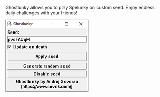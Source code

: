 Ghostlunky allows you to play Spelunky on custom seed. Enjoy endless daily challenges with your friends!

![](preview.png)
